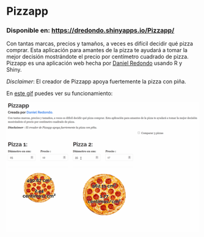 # Pizzapp

### Disponible en: https://dredondo.shinyapps.io/Pizzapp/

Con tantas marcas, precios y tamaños, a veces es difícil decidir qué pizza comprar. Esta aplicación para amantes de la pizza te ayudará a tomar la mejor decisión mostrándote el precio por centímetro cuadrado de pizza. Pizzapp es una aplicación web hecha por [Daniel Redondo](https://danielredondo.com/) usando R y Shiny.

*Disclaimer*: El creador de Pizzapp apoya fuertemente la pizza con piña.

En [este gif](https://raw.githubusercontent.com/danielredondo/pizzapp/main/www/pizzapp.gif?token=GHSAT0AAAAAABQ26BCFO4FAQFBJN2ZDMDDUYQ54WBQ) puedes ver su funcionamiento:

![](www/pizzapp.gif)
